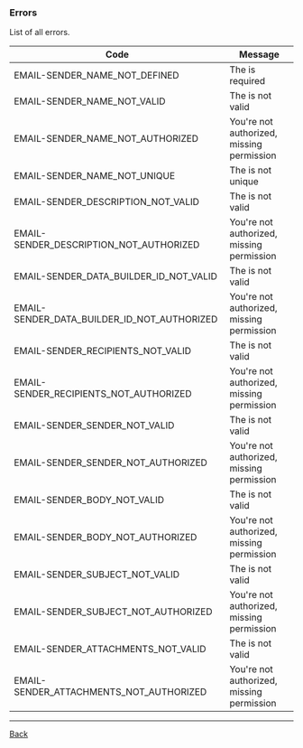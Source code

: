 ### Errors

List of all errors.

| Code                           | Message                                      |
|--------------------------------|----------------------------------------------|
| EMAIL-SENDER_NAME_NOT_DEFINED | The  is required |
| EMAIL-SENDER_NAME_NOT_VALID | The  is not valid |
| EMAIL-SENDER_NAME_NOT_AUTHORIZED | You're not authorized, missing  permission |
| EMAIL-SENDER_NAME_NOT_UNIQUE | The  is not unique |
| EMAIL-SENDER_DESCRIPTION_NOT_VALID | The  is not valid |
| EMAIL-SENDER_DESCRIPTION_NOT_AUTHORIZED | You're not authorized, missing  permission |
| EMAIL-SENDER_DATA_BUILDER_ID_NOT_VALID | The  is not valid |
| EMAIL-SENDER_DATA_BUILDER_ID_NOT_AUTHORIZED | You're not authorized, missing  permission |
| EMAIL-SENDER_RECIPIENTS_NOT_VALID | The  is not valid |
| EMAIL-SENDER_RECIPIENTS_NOT_AUTHORIZED | You're not authorized, missing  permission |
| EMAIL-SENDER_SENDER_NOT_VALID | The  is not valid |
| EMAIL-SENDER_SENDER_NOT_AUTHORIZED | You're not authorized, missing  permission |
| EMAIL-SENDER_BODY_NOT_VALID | The  is not valid |
| EMAIL-SENDER_BODY_NOT_AUTHORIZED | You're not authorized, missing  permission |
| EMAIL-SENDER_SUBJECT_NOT_VALID | The  is not valid |
| EMAIL-SENDER_SUBJECT_NOT_AUTHORIZED | You're not authorized, missing  permission |
| EMAIL-SENDER_ATTACHMENTS_NOT_VALID | The  is not valid |
| EMAIL-SENDER_ATTACHMENTS_NOT_AUTHORIZED | You're not authorized, missing  permission |

---
[Back](index.md)